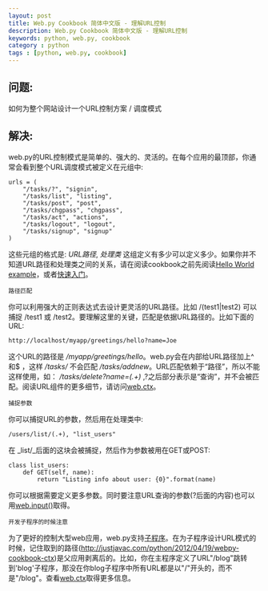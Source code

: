 ```yaml
---
layout: post
title: Web.py Cookbook 简体中文版 - 理解URL控制
description: Web.py Cookbook 简体中文版 - 理解URL控制
keywords: python, web.py, cookbook
category : python
tags : [python, web.py, cookbook]
---
```


## 问题: 

如何为整个网站设计一个URL控制方案 / 调度模式

## 解决:

web.py的URL控制模式是简单的、强大的、灵活的。在每个应用的最顶部，你通常会看到整个URL调度模式被定义在元组中:

    urls = (
        "/tasks/?", "signin",
        "/tasks/list", "listing",
        "/tasks/post", "post",
        "/tasks/chgpass", "chgpass",
        "/tasks/act", "actions",
        "/tasks/logout", "logout",
        "/tasks/signup", "signup"
    )

这些元组的格式是: _URL路径_, _处理类_ 这组定义有多少可以定义多少。如果你并不知道URL路径和处理类之间的关系，请在阅读cookbook之前先阅读[Hello World example](http://justjavac.com/python/2012/04/19/webpy-cookbook-helloworld)，或者[快速入门](http://justjavac.com/python/2012/04/19/webpy-tutorial.html)。

`路径匹配`

你可以利用强大的正则表达式去设计更灵活的URL路径。比如 /(test1|test2) 可以捕捉 /test1 或 /test2。要理解这里的关键，匹配是依据URL路径的。比如下面的URL:

    http://localhost/myapp/greetings/hello?name=Joe

这个URL的路径是 _/myapp/greetings/hello_。web.py会在内部给URL路径加上^和$ ，这样 _/tasks/_ 不会匹配 _/tasks/addnew_。URL匹配依赖于“路径”，所以不能这样使用，如： _/tasks/delete?name=(.+)_ ,?之后部分表示是“查询”，并不会被匹配。阅读URL组件的更多细节，请访问[web.ctx](http://justjavac.com/python/2012/04/19/webpy-cookbook-ctx.html)。

`捕捉参数`

你可以捕捉URL的参数，然后用在处理类中:

    /users/list/(.+), "list_users"

在 _list/_后面的这块会被捕捉，然后作为参数被用在GET或POST:

    class list_users:
        def GET(self, name):
            return "Listing info about user: {0}".format(name)

你可以根据需要定义更多参数。同时要注意URL查询的参数(?后面的内容)也可以用[web.input()](http://justjavac.com/python/2012/04/19/webpy-cookbook-input)取得。

`开发子程序的时候注意`

为了更好的控制大型web应用，web.py支持[子程序](http://justjavac.com/python/2012/04/19/webpy-cookbook-subapp)。在为子程序设计URL模式的时候，记住取到的路径(http://justjavac.com/python/2012/04/19/webpy-cookbook-ctx)是父应用剥离后的。比如，你在主程序定义了URL"/blog"跳转到'blog'子程序，那没在你blog子程序中所有URL都是以"/"开头的，而不是"/blog"。查看[web.ctx](http://justjavac.com/python/2012/04/19/webpy-cookbook-ctx)取得更多信息。